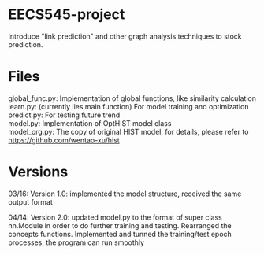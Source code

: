 # EECS545-project
Introduce "link prediction" and other graph analysis techniques to stock prediction.

# Files
global_func.py: Implementation of global functions, like similarity calculation  
learn.py: (currently lies main function) For model training and optimization  
predict.py: For testing future trend  
model.py: Implementation of OptHIST model class  
model_org.py: The copy of original HIST model, for details, please refer to https://github.com/wentao-xu/hist  

# Versions
03/16: Version 1.0: implemented the model structure, received the same output format

04/14: Version 2.0: updated model.py to the format of super class nn.Module in order to do further training and testing. Rearranged the concepts functions. Implemented and tunned the training/test epoch processes, the program can run smoothly
